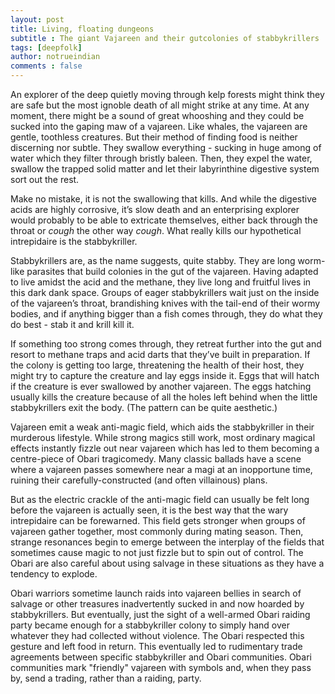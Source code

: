 ```yaml
---
layout: post
title: Living, floating dungeons
subtitle : The giant Vajareen and their gutcolonies of stabbykrillers
tags: [deepfolk]
author: notrueindian
comments : false
---
```


An explorer of the deep quietly moving through kelp forests might think they are safe but the most ignoble death of all might strike at any time. At any moment, there might be a sound of great whooshing and they could be sucked into the gaping maw of a vajareen. Like whales, the vajareen are gentle, toothless creatures. But their method of finding food is neither discerning nor subtle. They swallow everything - sucking in huge among of water which they filter through bristly baleen. Then, they expel the water, swallow the trapped solid matter and let their labyrinthine digestive system sort out the rest.

Make no mistake, it is not the swallowing that kills. And while the digestive acids are highly corrosive, it’s slow death and an enterprising explorer would probably to be able to extricate themselves, either back through the throat or *cough* the other way *cough*. What really kills our hypothetical intrepidaire is the stabbykriller.

Stabbykrillers are, as the name suggests, quite stabby. They are long worm-like parasites that build colonies in the gut of the vajareen. Having adapted to live amidst the acid and the methane, they live long and fruitful lives in this dark dank space. Groups of eager stabbykrillers wait just on the inside of the vajareen’s throat, brandishing knives with the tail-end of their wormy bodies, and if anything bigger than a fish comes through, they do what they do best - stab it and krill kill it. 

If something too strong comes through, they retreat further into the gut and resort to methane traps and acid darts that they’ve built in preparation. If the colony is getting too large, threatening the health of their host, they might try to capture the creature and lay eggs inside it. Eggs that will hatch if the creature is ever swallowed by another vajareen. The eggs hatching usually kills the creature because of all the holes left behind when the little stabbykrillers exit the body. (The pattern can be quite aesthetic.)

Vajareen emit a weak anti-magic field, which aids the stabbykriller in their murderous lifestyle. While strong magics still work, most ordinary magical effects instantly fizzle out near vajareen which has led to them becoming a centre-piece of Obari tragicomedy. Many classic ballads have a scene where a vajareen passes somewhere near a magi at an inopportune time, ruining their carefully-constructed (and often villainous) plans. 

But as the electric crackle of the anti-magic field can usually be felt long before the vajareen is actually seen, it is the best way that the wary intrepidaire can be forewarned. This field gets stronger when groups of vajareen gather together, most commonly during mating season. Then, strange resonances begin to emerge between the interplay of the fields that sometimes cause magic to not just fizzle but to spin out of control. The Obari are also careful about using salvage in these situations as they have a tendency to explode. 

Obari warriors sometime launch raids into vajareen bellies in search of salvage or other treasures inadvertently sucked in and now hoarded by stabbykrillers. But eventually, just the sight of a well-armed Obari raiding party became enough for a stabbykriller colony to simply hand over whatever they had collected without violence. The Obari respected this gesture and left food in return. This eventually led to rudimentary trade agreements between specific stabbykriller and Obari communities. Obari communities mark "friendly" vajareen with symbols and, when they pass by, send a trading, rather than a raiding, party.
